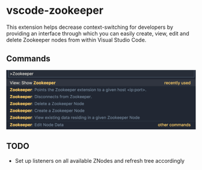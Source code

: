 # vscode-zookeeper 

This extension helps decrease context-switching for developers by providing an interface through which you can easily create, view, edit and delete Zookeeper nodes from within Visual Studio Code.

## Commands

![Command List](/media/commands.png?raw=true)


## TODO
- Set up listeners on all available ZNodes and refresh tree accordingly
